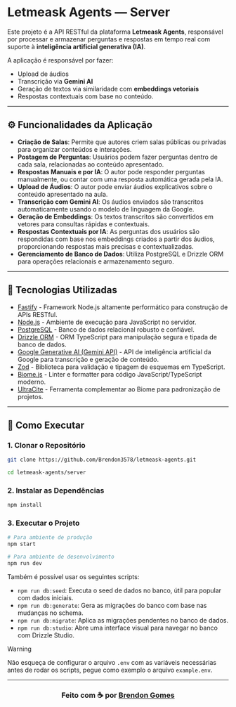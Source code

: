 # Letmeask Agents — Server

Este projeto é a API RESTful da plataforma **Letmeask Agents**, responsável por processar e armazenar perguntas e respostas em tempo real com suporte à **inteligência artificial generativa (IA)**.

A aplicação é responsável por fazer:

- Upload de áudios
- Transcrição via **Gemini AI**
- Geração de textos via similaridade com **embeddings vetoriais**
- Respostas contextuais com base no conteúdo.

---

## ⚙️ Funcionalidades da Aplicação

- **Criação de Salas**: Permite que autores criem salas públicas ou privadas para organizar conteúdos e interações.
- **Postagem de Perguntas**: Usuários podem fazer perguntas dentro de cada sala, relacionadas ao conteúdo apresentado.
- **Respostas Manuais e por IA**: O autor pode responder perguntas manualmente, ou contar com uma resposta automática gerada pela IA.
- **Upload de Áudios**: O autor pode enviar áudios explicativos sobre o conteúdo apresentado na aula.
- **Transcrição com Gemini AI**: Os áudios enviados são transcritos automaticamente usando o modelo de linguagem da Google.
- **Geração de Embeddings**: Os textos transcritos são convertidos em vetores para consultas rápidas e contextuais.
- **Respostas Contextuais por IA**: As perguntas dos usuários são respondidas com base nos embeddings criados a partir dos áudios, proporcionando respostas mais precisas e contextualizadas.
- **Gerenciamento de Banco de Dados**: Utiliza PostgreSQL e Drizzle ORM para operações relacionais e armazenamento seguro.

---

## 🧰 Tecnologias Utilizadas

- [Fastify](https://www.fastify.io/) - Framework Node.js altamente performático para construção de APIs RESTful.
- [Node.js](https://nodejs.org/) - Ambiente de execução para JavaScript no servidor.
- [PostgreSQL](https://www.postgresql.org/) - Banco de dados relacional robusto e confiável.
- [Drizzle ORM](https://orm.drizzle.team/) - ORM TypeScript para manipulação segura e tipada de banco de dados.
- [Google Generative AI (Gemini API)](https://ai.google.dev/) - API de inteligência artificial da Google para transcrição e geração de conteúdo.
- [Zod](https://zod.dev/) - Biblioteca para validação e tipagem de esquemas em TypeScript.
- [Biome.js](https://biomejs.dev/) - Linter e formatter para código JavaScript/TypeScript moderno.
- [UltraCite](https://github.com/ultracite/ultracite) - Ferramenta complementar ao Biome para padronização de projetos.

---

## 🚀 Como Executar

### 1. Clonar o Repositório

```bash
git clone https://github.com/Brendon3578/letmeask-agents.git

cd letmeask-agents/server
```

### 2. Instalar as Dependências

```bash
npm install
```

### 3. Executar o Projeto

```bash
# Para ambiente de produção
npm start

# Para ambiente de desenvolvimento
npm run dev
```

Também é possível usar os seguintes scripts:

- `npm run db:seed`: Executa o seed de dados no banco, útil para popular com dados iniciais.
- `npm run db:generate`: Gera as migrações do banco com base nas mudanças no schema.
- `npm run db:migrate`: Aplica as migrações pendentes no banco de dados.
- `npm run db:studio`: Abre uma interface visual para navegar no banco com Drizzle Studio.

> [!WARNING]
> Não esqueça de configurar o arquivo `.env` com as variáveis necessárias antes de rodar os scripts, pegue como exemplo o arquivo `example.env`.

---

<h3 align="center">
    Feito com ☕ por <a href="https://github.com/Brendon3578">Brendon Gomes</a>
</h3>
